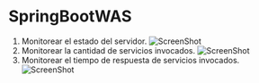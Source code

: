 # SpringBootWAS


1. Monitorear el estado del servidor.
![ScreenShot](https://raw.github.com/mzegarras/SpringBootWAS/master/ESTADO_SERVER.png)
2. Monitorear la cantidad de servicios invocados.
![ScreenShot](https://raw.github.com/mzegarras/SpringBootWAS/master/NUMERO_LLAMADAS.png)
3. Monitorear el tiempo de respuesta de servicios invocados.
![ScreenShot](https://raw.github.com/mzegarras/SpringBootWAS/master/TIEMPO_RESPUESTA.png)



